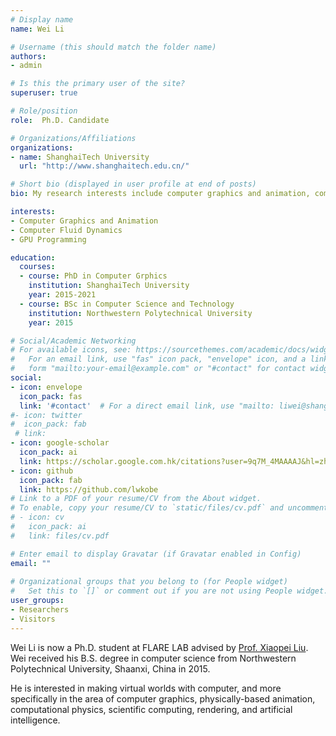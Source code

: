 ```yaml
---
# Display name
name: Wei Li

# Username (this should match the folder name)
authors:
- admin

# Is this the primary user of the site?
superuser: true

# Role/position
role:  Ph.D. Candidate

# Organizations/Affiliations
organizations:
- name: ShanghaiTech University
  url: "http://www.shanghaitech.edu.cn/"

# Short bio (displayed in user profile at end of posts)
bio: My research interests include computer graphics and animation, computer fluid dynamics, artificial intelligence and GPU programming.

interests:
- Computer Graphics and Animation
- Computer Fluid Dynamics
- GPU Programming

education:
  courses:
  - course: PhD in Computer Grphics
    institution: ShanghaiTech University
    year: 2015-2021
  - course: BSc in Computer Science and Technology
    institution: Northwestern Polytechnical University
    year: 2015

# Social/Academic Networking
# For available icons, see: https://sourcethemes.com/academic/docs/widgets/#icons
#   For an email link, use "fas" icon pack, "envelope" icon, and a link in the
#   form "mailto:your-email@example.com" or "#contact" for contact widget.
social:
- icon: envelope
  icon_pack: fas
  link: '#contact'  # For a direct email link, use "mailto: liwei@shanghaitech.edu.cn".
#- icon: twitter
#  icon_pack: fab
 # link:  
- icon: google-scholar
  icon_pack: ai
  link: https://scholar.google.com.hk/citations?user=9q7M_4MAAAAJ&hl=zh-CN
- icon: github
  icon_pack: fab
  link: https://github.com/lwkobe
# Link to a PDF of your resume/CV from the About widget.
# To enable, copy your resume/CV to `static/files/cv.pdf` and uncomment the lines below.  
# - icon: cv
#   icon_pack: ai
#   link: files/cv.pdf

# Enter email to display Gravatar (if Gravatar enabled in Config)
email: ""
  
# Organizational groups that you belong to (for People widget)
#   Set this to `[]` or comment out if you are not using People widget.  
user_groups:
- Researchers
- Visitors
---
```


Wei Li is now a Ph.D. student at FLARE LAB advised by [Prof. Xiaopei Liu](http://faculty.sist.shanghaitech.edu.cn/faculty/liuxp/).  Wei received his B.S. degree in computer science from Northwestern Polytechnical University,
Shaanxi, China in 2015.

He is interested in making virtual worlds with
computer, and more specifically in the area of
computer graphics, physically-based animation,
computational physics, scientific computing, rendering,
and artificial intelligence.